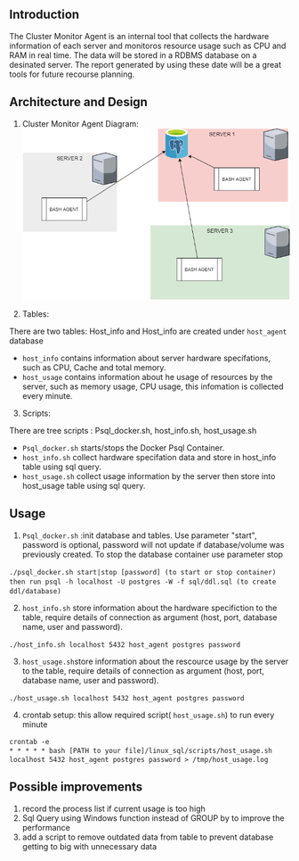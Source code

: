 ## Introduction
The Cluster Monitor Agent is an internal tool that collects the hardware information of each server and monitoros resource usage such as CPU and RAM in real time. The data will be stored in a RDBMS database on a desinated server.  The report generated by using these date will be a great tools for future recourse planning.

## Architecture and Design
1. Cluster Monitor Agent Diagram:
![image](/linux_sql/assets/sizedDiagram2.png)

2. Tables:

There are two tables: Host_info and Host_info are created under `host_agent` database
  - `host_info` contains information about server hardware specifations, such as CPU, Cache and total memory.
  - `host_usage` contains information about he usage of resources by the server, such as memory usage, CPU usage, this infomation is collected every minute. 

3. Scripts:

There are tree scripts : Psql_docker.sh, host_info.sh, host_usage.sh
  - `Psql_docker.sh` starts/stops the Docker Psql Container.
  - `host_info.sh` collect hardware specifation data and store in host_info table using sql query.
  - `host_usage.sh` collect usage information by the server then store into host_usage table using sql query.

## Usage

1. `Psql_docker.sh`  :init database and tables. Use parameter "start", password is optional, password will not update if database/volume was previously created. To stop the database container use parameter stop

`./psql_docker.sh start|stop [password] (to start or stop container) 
then run psql -h localhost -U postgres -W -f sql/ddl.sql (to create ddl/database)`

2. `host_info.sh` store information about the hardware specifiction to the table, require details of connection as argument (host, port, database name, user and password).

 `./host_info.sh localhost 5432 host_agent postgres password`
 
3. `host_usage.sh`store information about the rescource usage by the server to the table, require details of connection as argument (host, port, database name, user and password).

`./host_usage.sh localhost 5432 host_agent postgres password`

4. crontab setup: this allow required script( `host_usage.sh`) to run every minute

```
crontab -e
* * * * * bash [PATH to your file]/linux_sql/scripts/host_usage.sh localhost 5432 host_agent postgres password > /tmp/host_usage.log
```

## Possible improvements

1. record the process list if current usage is too high
2. Sql Query using Windows function instead of GROUP by to improve the performance
3. add a script to remove outdated data from table to prevent database getting to big with unnecessary data



